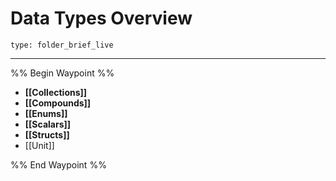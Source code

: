 # Data Types Overview
 
```ccard
type: folder_brief_live
```
 
---

%% Begin Waypoint %%
- **[[Collections]]**
- **[[Compounds]]**
- **[[Enums]]**
- **[[Scalars]]**
- **[[Structs]]**
- [[Unit]]

%% End Waypoint %%